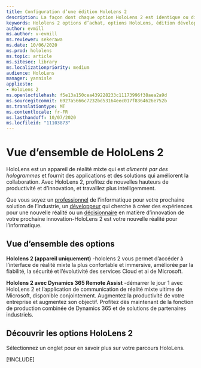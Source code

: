 ```yaml
---
title: Configuration d’une édition HoloLens 2
description: La façon dont chaque option HoloLens 2 est identique ou différente et ce qu’il faut faire une fois.
keywords: Hololens 2 options d’achat, options HoloLens, édition développeur
author: evmill
ms.author: v-evmill
ms.reviewer: sekerawa
ms.date: 10/06/2020
ms.prod: hololens
ms.topic: article
ms.sitesec: library
ms.localizationpriority: medium
audience: HoloLens
manager: yannisle
appliesto:
- HoloLens 2
ms.openlocfilehash: f5e13a150cea439228233c11173996f38aea2a9d
ms.sourcegitcommit: 6927a5666c7232bd53164eec017f8364626e752b
ms.translationtype: MT
ms.contentlocale: fr-FR
ms.lasthandoff: 10/07/2020
ms.locfileid: "11103873"
---
```

# Vue d’ensemble de HoloLens 2

HoloLens est un appareil de réalité mixte qui est *alimenté par des hologrammes* et fournit des applications et des solutions qui améliorent la collaboration. Avec HoloLens 2, profitez de nouvelles hauteurs de productivité et d’innovation, et travaillez plus intelligemment.

Que vous soyez un [professionnel](https://www.microsoft.com/hololens/apps) de l’informatique pour votre prochaine solution de l’industrie, un [développeur](https://www.microsoft.com/hololens/developers) qui cherche à créer des expériences pour une nouvelle réalité ou un [décisionnaire](https://www.microsoft.com/hololens/apps) en matière d’innovation de votre prochaine innovation-HoloLens 2 est votre nouvelle réalité pour l’informatique. 

## Vue d’ensemble des options

**Hololens 2 (appareil uniquement)** -hololens 2 vous permet d’accéder à l’interface de réalité mixte la plus confortable et immersive, améliorée par la fiabilité, la sécurité et l’évolutivité des services Cloud et ai de Microsoft.

**Hololens 2 avec Dynamics 365 Remote Assist** -démarrer le jour 1 avec HoloLens 2 et l’application de communication de réalité mixte ultime de Microsoft, disponible conjointement. Augmentez la productivité de votre entreprise et augmentez son objectif. Profitez dès maintenant de la fonction de production combinée de Dynamics 365 et de solutions de partenaires industriels.

## Découvrir les options HoloLens 2
Sélectionnez un onglet pour en savoir plus sur votre parcours HoloLens. 

[!INCLUDE[](includes/options-overview.md)]


